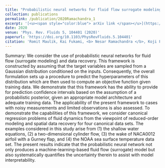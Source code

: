 ```yaml
---
title: "Probabilistic neural networks for fluid flow surrogate modeling and data recovery"
collection: publications
permalink: /publication/2020Ramachandra_1
excerpt: '[<u><span style="color:blue"> arXiv link </span></u>](https://arxiv.org/abs/2005.04271)'
date: 2020
venue: 'Phys. Rev. Fluids 5, 104401 (2020)'
paperurl: 'https://doi.org/10.1103/PhysRevFluids.5.104401'
citation: 'Romit Maulik, Kai Fukami, <b> Nesar Ramachandra </b>, Koji Fukagata, Kunihiko Taira; A Modular Deep Learning Pipeline for Galaxy-Scale Strong Gravitational Lens Detection and Modeling, Phys. Rev. Fluids 5, 104401 (2020)'
---
```



Summary: We consider the use of probabilistic neural networks for fluid flow {surrogate modeling} and data recovery. This framework is constructed by assuming that the target variables are sampled from a Gaussian distribution conditioned on the inputs. Consequently, the overall formulation sets up a procedure to predict the hyperparameters of this distribution which are then used to compute an objective function given training data. We demonstrate that this framework has the ability to provide for prediction confidence intervals based on the assumption of a probabilistic posterior, given an appropriate model architecture and adequate training data. The applicability of the present framework to cases with noisy measurements and limited observations is also assessed. To demonstrate the capabilities of this framework, we consider canonical regression problems of fluid dynamics from the viewpoint of reduced-order modeling and spatial data recovery for four canonical data sets. The examples considered in this study arise from (1) the shallow water equations, (2) a two-dimensional cylinder flow, (3) the wake of NACA0012 airfoil with a Gurney flap, and (4) the NOAA sea surface temperature data set. The present results indicate that the probabilistic neural network not only produces a machine-learning-based fluid flow {surrogate} model but also systematically quantifies the uncertainty therein to assist with model interpretability.
